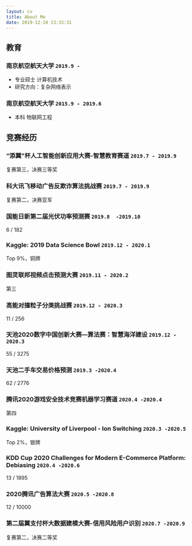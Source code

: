 ```yaml
---
layout: cv
title: About Me
date: 2019-12-28 13:33:31
---
```

## 教育

### **南京航空航天大学** `2019.9 -`

- 专业硕士 计算机技术
- 研究方向：复杂网络表示

### **南京航空航天大学** `2015.9 - 2019.6`

- 本科 物联网工程

## 竞赛经历

### **“添翼”杯人工智能创新应用大赛-智慧教育赛道** `2019.7 - 2019.9`
复赛第三，决赛三等奖

### **科大讯飞移动广告反欺诈算法挑战赛** `2019.7 - 2019.9`
复赛第二，决赛亚军

### **国能日新第二届光伏功率预测赛** `2019.8  -2019.10`
6 / 182

### **Kaggle: 2019 Data Science Bowl** `2019.12 - 2020.1`
Top 9%，铜牌

### **图灵联邦视频点击预测大赛** `2019.11 - 2020.2`
第三

### **高能对撞粒子分类挑战赛** `2019.12 - 2020.3`
11 / 256

### **天池2020数字中国创新大赛—算法赛：智慧海洋建设** `2019.12 - 2020.3`
55 / 3275

### **天池二手车交易价格预测** `2019.3 -2020.4`
62 / 2776

### **腾讯2020游戏安全技术竞赛机器学习赛道** `2020.4 -2020.4`
第四

### **Kaggle: University of Liverpool - Ion Switching** `2020.3 -2020.5`
Top 2%，银牌
  
### **KDD Cup 2020 Challenges for Modern E-Commerce Platform: Debiasing** `2020.4 -2020.6`
13 / 1895

### **2020腾讯广告算法大赛** `2020.5 -2020.8`
12 / 10000

### **第二届翼支付杯大数据建模大赛-信用风险用户识别** `2020.7 -2020.9`
复赛第二，决赛二等奖
